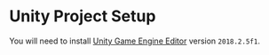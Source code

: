 # Unity Project Setup

You will need to install [Unity Game Engine Editor](https://unity3d.com/unity/editor) version `2018.2.5f1`.

